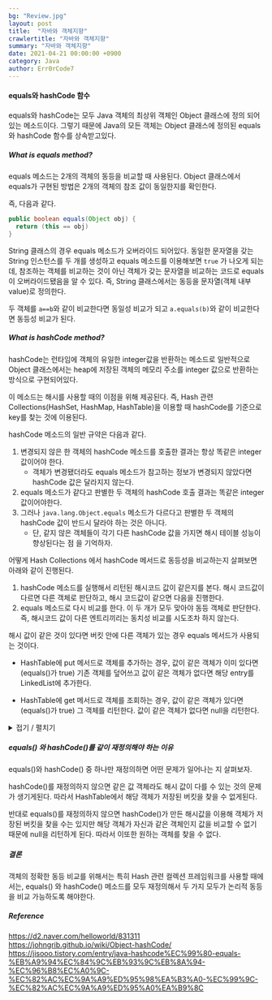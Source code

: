 ```yaml
---
bg: "Review.jpg"
layout: post
title:  "자바와 객체지향"
crawlertitle: "자바와 객체지향"
summary: "자바와 객체지향"
date: 2021-04-21 00:00:00 +0900
category: Java
author: Err0rCode7
---
```


#### equals와 hashCode 함수
equals와 hashCode는 모두 Java 객체의 최상위 객체인 Object 클래스에 정의 되어있는 메소드이다. 그렇기 때문에 Java의 모든 객체는 Object 클래스에 정의된 equals와 hashCode 함수를 상속받고있다.

##### What is equals method?

equals 메소드는 2개의 객체의 동등을 비교할 때 사용된다. Object 클래스에서 equals가 구현된 방법은 2개의 객체의 참조 값이 동일한지를 확인한다.

즉, 다음과 같다.

```java
public boolean equals(Object obj) {
  return (this == obj)
}
```

String 클래스의 경우 equals 메소드가 오버라이드 되어있다. 동일한 문자열을 갖는 String 인스턴스를 두 개를 생성하고 equals 메소드를 이용해보면 `true`	가 나오게 되는데, 참조하는 객체를 비교하는 것이 아닌 객체가 갖는 문자열을 비교하는 코드로 equals이 오버라이드됐음을 알 수 있다. 즉, String 클래스에서는 동등을 문자열(객체 내부 value)로 정의한다.

두 객체를 `a==b`와 같이 비교한다면 동일성 비교가 되고 `a.equals(b)`와 같이 비교한다면 동등성 비교가 된다.



##### What is hashCode method?

hashCode는 런타임에 객체의 유일한 integer값을 반환하는 메소드로 일반적으로 Object 클래스에서는 heap에 저장된 객체의 메모리 주소를 integer 값으로 반환하는 방식으로 구현되어있다.

이 메소드는 해시를 사용할 때의 이점을 위해 제공된다. 즉, Hash 관련 Collections(HashSet, HashMap, HashTable)을 이용할 때 hashCode를 기준으로 key를 찾는 것에 이용된다.

hashCode 메소드의 일반 규약은 다음과 같다.

1. 변경되지 않은 한 객체의 hashCode 메소드를 호출한 결과는 항상 똑같은 integer 값이어야 한다.
   - 객체가 변경됐더라도 equals 메소드가 참고하는 정보가 변경되지 않았다면 hashCode 값은 달라지지 않는다.
2. equals 메소드가 같다고 판별한 두 객체의 hashCode 호출 결과는 똑같은 integer 값이어야한다.
3. 그러나 `java.lang.Object.equals` 메소드가 다르다고 판별한 두 객체의 hashCode 값이 반드시 달라야 하는 것은 아니다.
   - 단, 같지 않은 객체들이 각기 다른 hashCode 값을 가지면 해시 테이블 성능이 향상된다는 점 을 기억하자.

어떻게 Hash Collections 에서 hashCode 메서드로 동등성을 비교하는지 살펴보면 아래와 같이 진행된다.

1. hashCode 메소드를 실행해서 리턴된 해시코드 값이 같은지를 본다. 해시 코드값이 다르면 다른 객체로 판단하고, 해시 코드값이 같으면 다음을 진행한다.
2. equals 메소드로 다시 비교를 한다. 이 두 개가 모두 맞아야 동등 객체로 판단한다. 즉, 해시코드 값이 다른 엔트리끼리는 동치성 비교를 시도조차 하지 않는다.

해시 값이 같은 것이 있다면 버킷 안에 다른 객체가 있는 경우 equals 메서드가 사용되는 것이다.

- HashTable에 put 메서드로 객체를 추가하는 경우, 값이 같은 객체가 이미 있다면(equals()가 true) 기존 객체를 덮어쓰고 값이 같은 객체가 없다면 해당 entry를 LinkedList에 추가한다.

- HashTable에 get 메서드로 객체를 조회하는 경우, 값이 같은 객체가 있다면(equals()가 true) 그 객체를 리턴한다. 값이 같은 객체가 없다면 null을 리턴한다.

<details>
  <summary> 접기 / 펼치기</summary>
  <div markdown="1">
     ##### 해시 분포와 해시 충돌


    동일하지 않은 어떤 객체 X와 Y가 있을 때, 즉 `X.equals(Y)`가 거짓일 때 `X.hashCode() != Y.hashCode()` 가 같지 않다면, 이때 사용하는 해시 함수는 완전한 해시 함수라고 한다.
    
    Boolean같이 서로 구별되는 객체의 종류가 적거나, Integer, Long, Double 같은 Number 객체는 객체가 나타내려는 값 자체를 해시값으로 사용할 수 있기 때문에 완전한 해시 함수 대상으로 삼을 수 있다. 하지만 String이나 POJO(plain old java object)에 대하여 완전한 해시 함수를 제작하는 것은 사실상 불가능하다.
    
    적은 연산만으로 빠르게 동작할 수 있는 완전한 해시 함수가 있다고 하더라도, 그것을 HashMap에서 사용할 수 있는 것은 아니다. HashMap은 기본적으로 각 객체의 hashCode() 메서드가 반환하는 값을 사용하는 데, 결과 자료형은 int다. 32비트 정수 자료형으로는 완전한 자료 해시 함수를 만들 수 없다. 논리적으로 생성 가능한 객체의 수가 232보다 많을 수 있기 때문이며, 또한 모든 HashMap 객체에서 O(1)을 보장하기 위해 랜덤 접근이 가능하게 하려면 원소가 232인 배열을 모든 HashMap이 가지고 있어야 하기 때문이다.
    
    따라서 HashMap을 비롯한 많은 해시 함수를 이용하는 associative array 구현체에서는 메모리를 절약하기 위하여 실제 해시 함수의 표현 정수 범위 `|N|`보다 작은 M개의 원소가 있는 배열만을 사용한다. 따라서 다음과 같이 객체에 대한 해시 코드의 나머지 값을 해시 버킷 인덱스 값으로 사용한다.
    
    ```java
    int index = X.hashCode() % M;
    ```
    
    이렇게 사용을 하면 서로 다른 객체가 1/M의 확률로 같은 해시 버킷을 사용하게 된다. 이는 해시 함수가 얼마나 해시 충돌을 회피하도록 잘 구현되었느냐에 상관없이 발생할 수 있는 또 다른 종류의 해시 충돌이다. 이를 해결하는 방식은 대표적으로 두 가지가 있는데, 하나는 Open Addressing과 다른 하나는 Separate Chaning이다. 이 둘 외에도 해시 충돌을 해결하기 위한 다양한 자료 구조가 있지만, 거의 모두 이 둘을 응용한 것이라고 볼 수 있다.
    
    <p align="center">
    <img src="https://user-images.githubusercontent.com/48249549/115504986-c43b5300-a2b3-11eb-9a14-aadd7d776c4f.png">
    <p style="font-weight:bold" align="center">Open Addressing과 Separate Chaning</p>
    </p>
    
    Java HashMap에서 사용하는 방식은 Separate Chaning이다. Open Addressing은 데이터를 삭제할 때 처리가 효율적이기 어려운데, HashMap에서 remove() 메서드는 매우 빈번하게 호출될 수 있기 때문이다. 게다가 HashMap에 저장된 키-값 쌍 개수가 일정 개수 이상으로 많아지면, 일반적으로 Open Addressing은 Separate Chaining보다 느리다. Open Addressing의 경우 해시 버킷을 채운 밀도가 높아질수록 Worst Case 발생 빈도가 더 높아지기 때문이다. 반면 Separate Chaining 방식의 경우 해시 충돌이 잘 발생하지 않도록 '조정'할 수 있다면 Worst Case 또는 Worst Case에 가까운 일이 발생하는 것을 줄일 수 있다
    
    Java 7까지는 데이터의 개수가 많아지면 Seperate Chaning에서 링크드 리스트를 사용했지만 Java 8에서부터는 하나의 해시 버킷에 8개의 키-값 쌍이 모이면 링크드 리스트를 트리로 변경하여 트리를 이용해 저장한다.

  </div>
</details>

##### equals() 와 hashCode()를 같이 재정의해야 하는 이유

equals()와 hashCode() 중 하나만 재정의하면 어떤 문제가 일어나는 지 살펴보자.

hashCode()를 재정의하지 않으면 같은 값 객체라도 해시 값이 다를 수 있는 것의 문제가 생기게된다. 따라서 HashTable에서 해당 객체가 저장된 버킷을 찾을 수 없게된다.

반대로 equals()를 재정의하지 않으면 hashCode()가 만든 해시값을 이용해 객체가 저장된 버킷을 찾을 수는 있지만 해당 객체가 자신과 같은 객체인지 값을 비교할 수 없기 때문에 null을 리턴하게 된다. 따라서 이또한 원하는 객체를 찾을 수 없다.

##### 결론

객체의 정확한 동등 비교를 위해서는 특히 Hash 관련 컬렉션 프레임워크를 사용할 때에서는, equals() 와 hashCode() 메소드를 모두 재정의해서 두 가지 모두가 논리적 동등을 비교 가능하도록 해야한다.

##### Reference

https://d2.naver.com/helloworld/831311
https://johngrib.github.io/wiki/Object-hashCode/
https://jisooo.tistory.com/entry/java-hashcode%EC%99%80-equals-%EB%A9%94%EC%84%9C%EB%93%9C%EB%8A%94-%EC%96%B8%EC%A0%9C-%EC%82%AC%EC%9A%A9%ED%95%98%EA%B3%A0-%EC%99%9C-%EC%82%AC%EC%9A%A9%ED%95%A0%EA%B9%8C